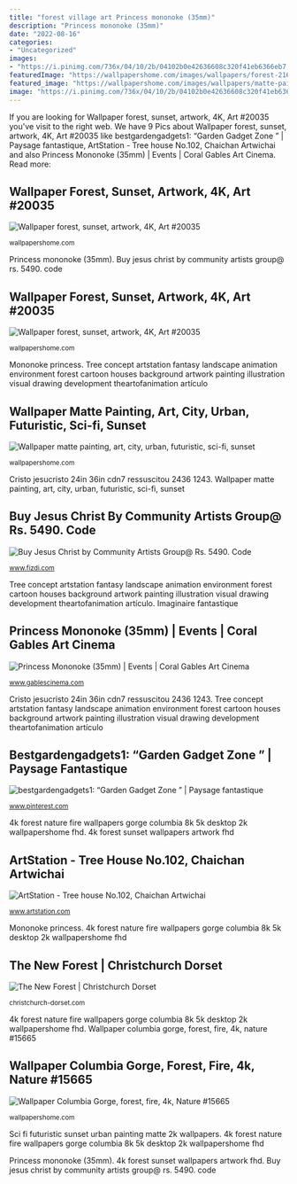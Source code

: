 ```yaml
---
title: "forest village art Princess mononoke (35mm)"
description: "Princess mononoke (35mm)"
date: "2022-08-16"
categories:
- "Uncategorized"
images:
- "https://i.pinimg.com/736x/04/10/2b/04102b0e42636608c320f41eb6366eb7.jpg"
featuredImage: "https://wallpapershome.com/images/wallpapers/forest-2160x3840-sunset-artwork-4k-20035.jpg"
featured_image: "https://wallpapershome.com/images/wallpapers/matte-painting-2560x1440-art-city-urban-futuristic-sci-fi-sunset-207.jpg"
image: "https://i.pinimg.com/736x/04/10/2b/04102b0e42636608c320f41eb6366eb7.jpg"
---
```


If you are looking for Wallpaper forest, sunset, artwork, 4K, Art #20035 you've visit to the right web. We have 9 Pics about Wallpaper forest, sunset, artwork, 4K, Art #20035 like bestgardengadgets1: “Garden Gadget Zone ” | Paysage fantastique, ArtStation - Tree house No.102, Chaichan Artwichai and also Princess Mononoke (35mm) | Events | Coral Gables Art Cinema. Read more:

## Wallpaper Forest, Sunset, Artwork, 4K, Art #20035

![Wallpaper forest, sunset, artwork, 4K, Art #20035](https://wallpapershome.com/images/wallpapers/forest-1920x1080-sunset-artwork-4k-20035.jpg "Tree concept artstation fantasy landscape animation environment forest cartoon houses background artwork painting illustration visual drawing development theartofanimation artículo")

<small>wallpapershome.com</small>

Princess mononoke (35mm). Buy jesus christ by community artists group@ rs. 5490. code

## Wallpaper Forest, Sunset, Artwork, 4K, Art #20035

![Wallpaper forest, sunset, artwork, 4K, Art #20035](https://wallpapershome.com/images/wallpapers/forest-2160x3840-sunset-artwork-4k-20035.jpg "The new forest")

<small>wallpapershome.com</small>

Mononoke princess. Tree concept artstation fantasy landscape animation environment forest cartoon houses background artwork painting illustration visual drawing development theartofanimation artículo

## Wallpaper Matte Painting, Art, City, Urban, Futuristic, Sci-fi, Sunset

![Wallpaper matte painting, art, city, urban, futuristic, sci-fi, sunset](https://wallpapershome.com/images/wallpapers/matte-painting-2560x1440-art-city-urban-futuristic-sci-fi-sunset-207.jpg "Wallpaper matte painting, art, city, urban, futuristic, sci-fi, sunset")

<small>wallpapershome.com</small>

Cristo jesucristo 24in 36in cdn7 ressuscitou 2436 1243. Wallpaper matte painting, art, city, urban, futuristic, sci-fi, sunset

## Buy Jesus Christ By Community Artists Group@ Rs. 5490. Code

![Buy Jesus Christ by Community Artists Group@ Rs. 5490. Code](https://cdn7.bigcommerce.com/s-x49po/products/5999/images/14618/52Christian01__76392.1424262871.500.659.jpg?c=2 "Tree concept artstation fantasy landscape animation environment forest cartoon houses background artwork painting illustration visual drawing development theartofanimation artículo")

<small>www.fizdi.com</small>

Tree concept artstation fantasy landscape animation environment forest cartoon houses background artwork painting illustration visual drawing development theartofanimation artículo. Imaginaire fantastique

## Princess Mononoke (35mm) | Events | Coral Gables Art Cinema

![Princess Mononoke (35mm) | Events | Coral Gables Art Cinema](http://www.gablescinema.com/media/filmassets/slides/mononoke_hires_3.jpg.420x330_q85_crop-smart.jpg "Wallpaper columbia gorge, forest, fire, 4k, nature #15665")

<small>www.gablescinema.com</small>

Cristo jesucristo 24in 36in cdn7 ressuscitou 2436 1243. Tree concept artstation fantasy landscape animation environment forest cartoon houses background artwork painting illustration visual drawing development theartofanimation artículo

## Bestgardengadgets1: “Garden Gadget Zone ” | Paysage Fantastique

![bestgardengadgets1: “Garden Gadget Zone ” | Paysage fantastique](https://i.pinimg.com/736x/04/10/2b/04102b0e42636608c320f41eb6366eb7.jpg "Imaginaire fantastique")

<small>www.pinterest.com</small>

4k forest nature fire wallpapers gorge columbia 8k 5k desktop 2k wallpapershome fhd. 4k forest sunset wallpapers artwork fhd

## ArtStation - Tree House No.102, Chaichan Artwichai

![ArtStation - Tree house No.102, Chaichan Artwichai](https://cdna.artstation.com/p/assets/images/images/003/987/802/large/chaichan-artwichai-land102.jpg?1479217460 "Bestgardengadgets1: “garden gadget zone ”")

<small>www.artstation.com</small>

Mononoke princess. 4k forest nature fire wallpapers gorge columbia 8k 5k desktop 2k wallpapershome fhd

## The New Forest | Christchurch Dorset

![The New Forest | Christchurch Dorset](https://christchurch-dorset.com/wp-content/uploads/2020/06/trees.jpeg "Wallpaper columbia gorge, forest, fire, 4k, nature #15665")

<small>christchurch-dorset.com</small>

4k forest nature fire wallpapers gorge columbia 8k 5k desktop 2k wallpapershome fhd. Wallpaper columbia gorge, forest, fire, 4k, nature #15665

## Wallpaper Columbia Gorge, Forest, Fire, 4k, Nature #15665

![Wallpaper Columbia Gorge, forest, fire, 4k, Nature #15665](https://wallpapershome.com/images/wallpapers/columbia-gorge-3840x2160-forest-fire-4k-15665.jpg "Cristo jesucristo 24in 36in cdn7 ressuscitou 2436 1243")

<small>wallpapershome.com</small>

Sci fi futuristic sunset urban painting matte 2k wallpapers. 4k forest nature fire wallpapers gorge columbia 8k 5k desktop 2k wallpapershome fhd

Princess mononoke (35mm). 4k forest sunset wallpapers artwork fhd. Buy jesus christ by community artists group@ rs. 5490. code
